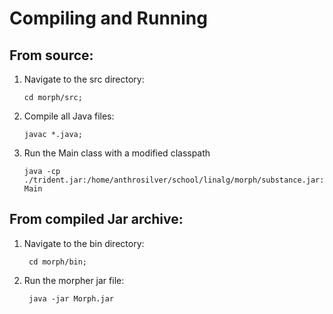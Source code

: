 Compiling and Running
=====================

From source:
------------
1. Navigate to the src directory:

       cd morph/src;

2. Compile all Java files:

       javac *.java;

3. Run the Main class with a modified classpath

       java -cp ./trident.jar:/home/anthrosilver/school/linalg/morph/substance.jar:. Main


From compiled Jar archive:
--------------------------
1. Navigate to the bin directory:

        cd morph/bin;

2. Run the morpher jar file:

        java -jar Morph.jar

